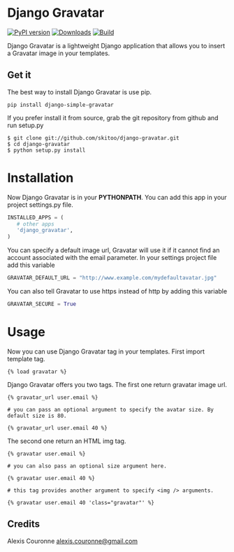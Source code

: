 # Django Gravatar

[![PyPI version](https://badge.fury.io/py/django-simple-gravatar.png)](http://badge.fury.io/py/django-simple-gravatar)
[![Downloads](https://pypip.in/d/django-simple-gravatar/badge.png)](https://crate.io/packages/django-simple-gravatar)
[![Build](https://travis-ci.org/skitoo/django-gravatar.png)](https://travis-ci.org/skitoo/django-gravatar)

Django Gravatar is a lightweight Django application that allows you to insert a Gravatar image in your templates.


## Get it

The best way to install Django Gravatar is use pip.

```
pip install django-simple-gravatar
```

If you prefer install it from source, grab the git repository from github and run setup.py

```
$ git clone git://github.com/skitoo/django-gravatar.git
$ cd django-gravatar
$ python setup.py install
```

# Installation

Now Django Gravatar is in your **PYTHONPATH**. You can add this app in your project settings.py file.

```python
INSTALLED_APPS = (
   # other apps
   'django_gravatar',
)
```

You can specify a default image url, Gravatar will use it if it cannot find an account associated with the email parameter.
In your settings project file add this variable

```python
GRAVATAR_DEFAULT_URL = "http://www.example.com/mydefaultavatar.jpg"
```

You can also tell Gravatar to use https instead of http by adding this variable

```python
GRAVATAR_SECURE = True
```

# Usage

Now you can use Django Gravatar tag in your templates.
First import template tag.

```
{% load gravatar %}
```

Django Gravatar offers you two tags. The first one return gravatar image url.

```
{% gravatar_url user.email %}

# you can pass an optional argument to specify the avatar size. By default size is 80.

{% gravatar_url user.email 40 %}
```

The second one return an HTML img tag.

```
{% gravatar user.email %}

# you can also pass an optional size argument here.

{% gravatar user.email 40 %}

# this tag provides another argument to specify <img /> arguments.

{% gravatar user.email 40 'class="gravatar"' %}
```

## Credits

Alexis Couronne <alexis.couronne@gmail.com>


